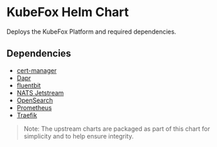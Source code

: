 # KubeFox Helm Chart

Deploys the KubeFox Platform and required dependencies.

## Dependencies

- [cert-manager](https://cert-manager.io/)
- [Dapr](https://dapr.io/)
- [fluentbit](https://fluentbit.io/)
- [NATS Jetstream](https://nats.io/)
- [OpenSearch](https://www.opensearch.org/)
- [Prometheus](https://prometheus.io/)
- [Traefik](https://traefik.io/)

> Note: The upstream charts are packaged as part of this chart for simplicity and to help ensure integrity.
